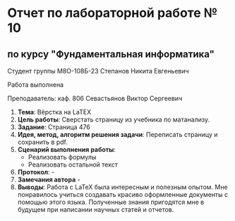 # Отчет по лабораторной работе № 10
## по курсу "Фундаментальная информатика"

Студент группы М8О-108Б-23 Степанов Никита Евгеньевич

Работа выполнена 

Преподаватель: каф. 806 Севастьянов Виктор Сергеевич

1. **Тема**: Вёрстка на LaTEX
2. **Цель работы**: Сверстать страницу из учебника по матанализу.
3. **Заданиe**: Страница 476
4. **Идея, метод, алгоритм решения задачи**: Переписать страницу и сохранить в pdf.
5. **Сценарий выполнения работы**: 
    - Реализовать формулы
    - Реализовать остальной текст
6. **Протокол**: -
7. **Замечания автора** -
8. **Выводы**: Работа с LaTeX была интересным и полезным опытом. Мне понравилось учиться создавать красиво оформленные документы с помощью этого языка. Полученные знания пригодятся мне в будущем при написании научных статей и отчетов.